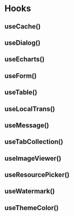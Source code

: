 # Hooks

## useCache()

## useDialog()

## useEcharts()

## useForm()

## useTable()

## useLocalTrans()

## useMessage()

## useTabCollection()

## useImageViewer()

## useResourcePicker()

## useWatermark()

## useThemeColor()